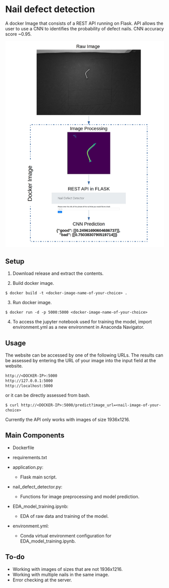# Nail defect detection
A docker Image that consists of a REST API running on Flask. API allows the user to use a CNN to identifies the probability of defect nails. CNN accuracy score ~0.95.

![](example.jpg)


## Setup
1. Download release and extract the contents. 

2. Build docker image.
```shell
$ docker build -t <docker-image-name-of-your-choice> . 
```
    
3. Run docker image.
```shell
$ docker run -d -p 5000:5000 <docker-image-name-of-your-choice>  
```
4. To access the jupyter notebook used for training the model, import environment.yml as a new environment in Anaconda Navigator. 

## Usage

The website can be accessed by one of the following URLs. The results can be assessed by entering the URL of your image into the input field at the website.
```shell
http://<DOCKER-IP>:5000
http://127.0.0.1:5000
http://localhost:5000
```
or it can be directly assessed from bash.
```shell
$ curl http://<DOCKER-IP>:5000/predict?image_url=<nail-image-of-your-choice>  
```
Currently the API only works with images of size 1936x1216.

## Main Components

- Dockerfile
- requirements.txt
- application.py:
  - Flask main script.
- nail_defect_detector.py:
  - Functions for image preprocessing and model prediction.
  
- EDA_model_training.ipynb:
  - EDA of raw data and training of the model.
- environment.yml:
  - Conda virtual environment configuration for EDA_model_training.ipynb.
  
## To-do
- Working with images of sizes that are not 1936x1216.
- Working with multiple nails in the same image.
- Error checking at the server.




